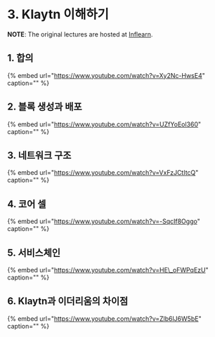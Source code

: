 # 3. Klaytn 이해하기

**NOTE**: The original lectures are hosted at [Inflearn](https://www.inflearn.com/course/%ED%81%B4%EB%A0%88%EC%9D%B4%ED%8A%BC).

## 1. 합의

{% embed url="https://www.youtube.com/watch?v=Xy2Nc-HwsE4" caption="" %}

## 2. 블록 생성과 배포

{% embed url="https://www.youtube.com/watch?v=UZfYoEol360" caption="" %}

## 3. 네트워크 구조

{% embed url="https://www.youtube.com/watch?v=VxFzJCtItcQ" caption="" %}

## 4. 코어 셀

{% embed url="https://www.youtube.com/watch?v=-SqcIf8Oggo" caption="" %}

## 5. 서비스체인

{% embed url="https://www.youtube.com/watch?v=HE\_oFWPqEzU" caption="" %}

## 6. Klaytn과 이더리움의 차이점

{% embed url="https://www.youtube.com/watch?v=Zlb6lJ6W5bE" caption="" %}

